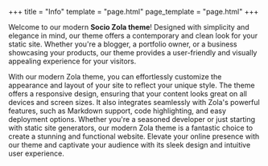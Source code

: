 +++
title = "Info"
template = "page.html"
page_template = "page.html"
+++

Welcome to our modern **Socio Zola theme**! Designed with simplicity and elegance in mind, our theme offers a contemporary and clean look for your static site. Whether you're a blogger, a portfolio owner, or a business showcasing your products, our theme provides a user-friendly and visually appealing experience for your visitors.

With our modern Zola theme, you can effortlessly customize the appearance and layout of your site to reflect your unique style. The theme offers a responsive design, ensuring that your content looks great on all devices and screen sizes. It also integrates seamlessly with Zola's powerful features, such as Markdown support, code highlighting, and easy deployment options. Whether you're a seasoned developer or just starting with static site generators, our modern Zola theme is a fantastic choice to create a stunning and functional website. Elevate your online presence with our theme and captivate your audience with its sleek design and intuitive user experience.